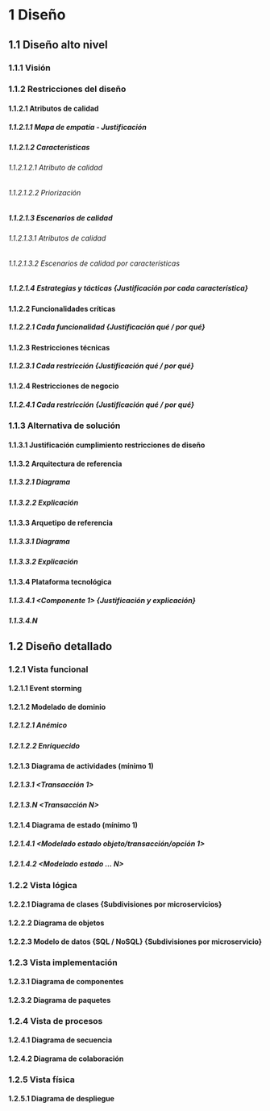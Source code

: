 # 1 Diseño
## 1.1 Diseño alto nivel
### 1.1.1 Visión
### 1.1.2 Restricciones del diseño
#### 1.1.2.1 Atributos de calidad
##### 1.1.2.1.1 Mapa de empatía - Justificación
##### 1.1.2.1.2 Características
###### 1.1.2.1.2.1 Atributo de calidad
###### 1.1.2.1.2.2 Priorización
##### 1.1.2.1.3 Escenarios de calidad
###### 1.1.2.1.3.1 Atributos de calidad
###### 1.1.2.1.3.2 Escenarios de calidad por características
##### 1.1.2.1.4 Estrategias y tácticas {Justificación por cada característica}
#### 1.1.2.2 Funcionalidades críticas
##### 1.1.2.2.1 Cada funcionalidad {Justificación qué / por qué}
#### 1.1.2.3 Restricciones técnicas
##### 1.1.2.3.1 Cada restricción {Justificación qué / por qué}
#### 1.1.2.4 Restricciones de negocio
##### 1.1.2.4.1 Cada restricción {Justificación qué / por qué}

### 1.1.3 Alternativa de solución
#### 1.1.3.1 Justificación cumplimiento restricciones de diseño
#### 1.1.3.2 Arquitectura de referencia
##### 1.1.3.2.1 Diagrama
##### 1.1.3.2.2 Explicación
#### 1.1.3.3 Arquetipo de referencia
##### 1.1.3.3.1 Diagrama
##### 1.1.3.3.2 Explicación
#### 1.1.3.4 Plataforma tecnológica
##### 1.1.3.4.1 <Componente 1> {Justificación y explicación}
##### 1.1.3.4.N <Componente N>

## 1.2 Diseño detallado
### 1.2.1 Vista funcional
#### 1.2.1.1 Event storming
#### 1.2.1.2 Modelado de dominio
##### 1.2.1.2.1 Anémico
##### 1.2.1.2.2 Enriquecido
#### 1.2.1.3 Diagrama de actividades (mínimo 1)
##### 1.2.1.3.1 <Transacción 1>
##### 1.2.1.3.N <Transacción N>
#### 1.2.1.4 Diagrama de estado (mínimo 1)
##### 1.2.1.4.1 <Modelado estado objeto/transacción/opción 1>
##### 1.2.1.4.2 <Modelado estado ... N>

### 1.2.2 Vista lógica
#### 1.2.2.1 Diagrama de clases {Subdivisiones por microservicios}
#### 1.2.2.2 Diagrama de objetos
#### 1.2.2.3 Modelo de datos {SQL / NoSQL} {Subdivisiones por microservicio}

### 1.2.3 Vista implementación
#### 1.2.3.1 Diagrama de componentes
#### 1.2.3.2 Diagrama de paquetes

### 1.2.4 Vista de procesos
#### 1.2.4.1 Diagrama de secuencia
#### 1.2.4.2 Diagrama de colaboración

### 1.2.5 Vista física
#### 1.2.5.1 Diagrama de despliegue
